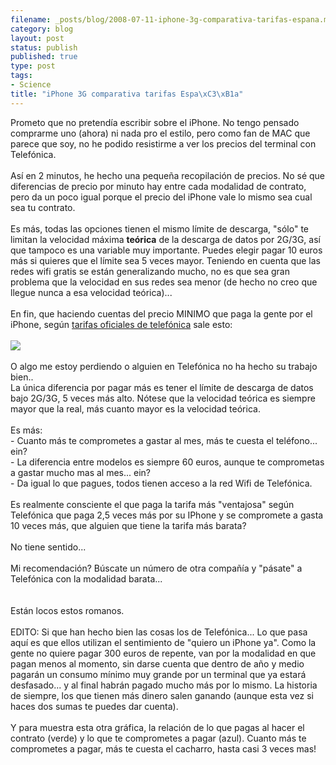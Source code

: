 ```yaml
--- 
filename: _posts/blog/2008-07-11-iphone-3g-comparativa-tarifas-espana.md
category: blog
layout: post
status: publish
published: true
type: post
tags: 
- Science
title: "iPhone 3G comparativa tarifas Espa\xC3\xB1a"
---
```

Prometo que no pretendía escribir sobre el iPhone. No tengo pensado comprarme uno (ahora) ni nada pro el estilo, pero como fan de MAC que parece que soy, no he podido resistirme a ver los precios del terminal con Telefónica.<br /><br />Así en 2 minutos, he hecho una pequeña recopilación de precios. No sé que diferencias de precio por minuto hay entre cada modalidad de contrato, pero da un poco igual porque el precio del iPhone vale lo mismo sea cual sea tu contrato.<br /><br />Es más, todas las opciones tienen el mismo límite de descarga, "sólo" te limitan la velocidad máxima <span style="font-weight:bold;">teórica</span> de la descarga de datos por 2G/3G, así que tampoco es una variable muy importante. Puedes elegir pagar 10 euros más si quieres que el límite sea 5 veces mayor. Teniendo en cuenta que las redes wifi gratis se están generalizando mucho, no es que sea gran problema que la velocidad en sus redes sea menor (de hecho no creo que llegue nunca a esa velocidad teórica)...<br /><br />En fin, que haciendo cuentas del precio MINIMO que paga la gente por el iPhone, según <a href="http://www.iphone.movistar.es/pdf/ven_a_movistar.pdf">tarifas oficiales de telefónica</a>  sale esto:<br /><br /><a href="/media/iphone-comparativa-tarifas.jpg"><img src="/media/iphone-comparativa-tarifas.jpg" border="0" /></a><br /><br />O algo me estoy perdiendo o alguien en Telefónica no ha hecho su trabajo bien..<br />La única diferencia por pagar más es tener el límite de descarga de datos bajo 2G/3G, 5 veces más alto. Nótese que la velocidad teórica es siempre mayor que la real, más cuanto mayor es la velocidad teórica.<br /><br />Es más: <br />- Cuanto más te comprometes a gastar al mes, más te cuesta el teléfono... ein?<br />- La diferencia entre modelos es siempre 60 euros, aunque te comprometas a gastar mucho mas al mes... ein?<br />- Da igual lo que pagues, todos tienen acceso a la red Wifi de Telefónica.<br /><br />Es realmente consciente el que paga la tarifa más "ventajosa" según Telefónica que paga 2,5 veces más por su IPhone y se compromete a gasta 10 veces más, que alguien que tiene la tarifa más barata?<br /><br />No tiene sentido...<br /><br />Mi recomendación? Búscate un número de otra compañía y "pásate" a Telefónica con la modalidad barata... <br /><br /><br />Están locos estos romanos.<br /><br />EDITO: Si que han hecho bien las cosas los de Telefónica... Lo que pasa aquí es que ellos utilizan el sentimiento de "quiero un iPhone ya". Como la gente no quiere pagar 300 euros de repente, van por la modalidad en que pagan menos al momento, sin darse cuenta que dentro de año y medio pagarán un consumo mínimo muy grande por un terminal que ya estará desfasado... y al final habrán pagado mucho más por lo mismo. La historia de siempre, los que tienen más dinero salen ganando (aunque esta vez si haces dos sumas te puedes dar cuenta).<br /><br />Y para muestra esta otra gráfica, la relación de lo que pagas al hacer el contrato (verde) y lo que te comprometes a pagar (azul). Cuanto más te comprometes a pagar, más te cuesta el cacharro, hasta casi 3 veces mas!<br />
